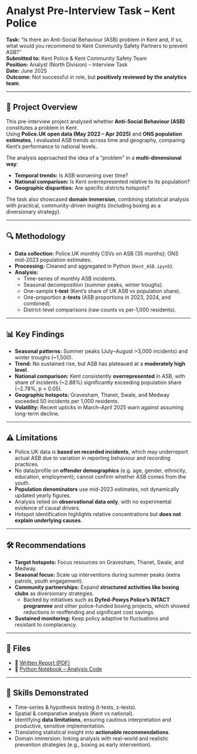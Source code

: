 # Analyst Pre-Interview Task – Kent Police  

**Task:** “Is there an Anti-Social Behaviour (ASB) problem in Kent and, if so, what would you recommend to Kent Community Safety Partners to prevent ASB?”  
**Submitted to:** Kent Police & Kent Community Safety Team  
**Position:** Analyst (North Division) – Interview Task  
**Date:** June 2025  
**Outcome:** Not successful in role, but **positively reviewed by the analytics team**.  

---

## 📘 Project Overview  
This pre-interview project analysed whether **Anti-Social Behaviour (ASB)** constitutes a problem in Kent.  
Using **Police.UK open data (May 2022 – Apr 2025)** and **ONS population estimates**, I evaluated ASB trends across time and geography, comparing Kent’s performance to national levels.  

The analysis approached the idea of a “problem” in a **multi-dimensional way**:  
- **Temporal trends:** Is ASB worsening over time?  
- **National comparison:** Is Kent overrepresented relative to its population?  
- **Geographic disparities:** Are specific districts hotspots?  

The task also showcased **domain immersion**, combining statistical analysis with practical, community-driven insights (including boxing as a diversionary strategy).  

---

## 🔍 Methodology  
- **Data collection:** Police.UK monthly CSVs on ASB (35 months); ONS mid-2023 population estimates.  
- **Processing:** Cleaned and aggregated in Python (`Kent_ASB.ipynb`).  
- **Analysis:**  
  - Time-series of monthly ASB incidents.  
  - Seasonal decomposition (summer peaks, winter troughs).  
  - One-sample **t-test** (Kent’s share of UK ASB vs population share).  
  - One-proportion **z-tests** (ASB proportions in 2023, 2024, and combined).  
  - District-level comparisons (raw counts vs per-1,000 residents).  

---

## 📊 Key Findings  
- **Seasonal patterns:** Summer peaks (July–August >3,000 incidents) and winter troughs (~1,500).  
- **Trend:** No sustained rise, but ASB has plateaued at a **moderately high level**.  
- **National comparison:** Kent consistently **overrepresented** in ASB, with share of incidents (~2.88%) significantly exceeding population share (~2.78%, p < 0.05).  
- **Geographic hotspots:** Gravesham, Thanet, Swale, and Medway exceeded 50 incidents per 1,000 residents.  
- **Volatility:** Recent upticks in March–April 2025 warn against assuming long-term decline.  

---

## ⚠️ Limitations  
- Police.UK data is **based on recorded incidents**, which may underreport actual ASB due to variation in reporting behaviour and recording practices.
- No data/profile on **offender demographics** (e.g. age, gender, ethnicity, education, employment); cannot confirm whether ASB comes from the youth.
- **Population denominators** use mid-2023 estimates, not dynamically updated yearly figures.  
- Analysis relied on **observational data only**, with no experimental evidence of causal drivers.  
- Hotspot identification highlights relative concentrations but **does not explain underlying causes**.  

---

## 🛠️ Recommendations  
- **Target hotspots:** Focus resources on Gravesham, Thanet, Swale, and Medway.  
- **Seasonal focus:** Scale up interventions during summer peaks (extra patrols, youth engagement).  
- **Community partnerships:** Expand **structured activities like boxing clubs** as diversionary strategies.  
  - Backed by initiatives such as **Dyfed-Powys Police’s INTACT programme** and other police-funded boxing projects, which showed reductions in reoffending and significant cost savings.  
- **Sustained monitoring:** Keep policy adaptive to fluctuations and resistant to complacency.  

---

## 📂 Files  
- 📄 [Written Report (PDF)](https://github.com/shuja-ali298/kent_police/blob/main/asb_kent_police_subhan_ali.pdf)  
- 📘 [Python Notebook – Analysis Code](https://github.com/shuja-ali298/kent_police/blob/main/Kent_ASB.ipynb)  

---

## 📌 Skills Demonstrated  
- Time-series & hypothesis testing (t-tests, z-tests).  
- Spatial & comparative analysis (Kent vs national).  
- Identifying **data limitations**, ensuring cautious interpretation and productive, sensitive implementation. 
- Translating statistical insight into **actionable recommendations**.  
- Domain immersion: linking analysis with real-world and realistic prevention strategies (e.g., boxing as early intervention).  
